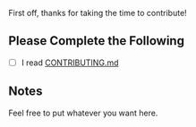 First off, thanks for taking the time to contribute!

## Please Complete the Following

- [ ] I read [CONTRIBUTING.md](https://github.com/Cyclenerd/terraform-google-wif-service-account/blob/master/CONTRIBUTING.md)

## Notes

Feel free to put whatever you want here.